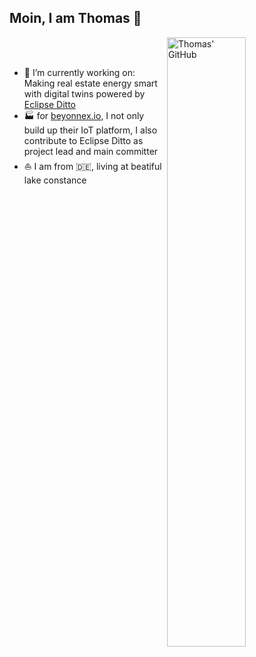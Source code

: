 ## Moin, I am Thomas 👋

<img width="50%" align="right" alt="Thomas' GitHub" src="https://github-readme-stats.vercel.app/api?username=thjaeckle&show_icons=true&theme=transparent&hide=stars&show=reviews,discussions_started,discussions_answered,prs_merged,prs_merged_percentage&hide_border=true" />

<br/><br/>

- :city_sunrise: I’m currently working on:<br/>Making real estate energy smart with digital twins powered by [Eclipse Ditto](https://github.com/eclipse-ditto/ditto)
- :factory: for [beyonnex.io](https://github.com/beyonnex-io), I not only build up their IoT platform, I also contribute to Eclipse Ditto as project lead and main committer
- :boat: I am from :de:, living at beatiful lake constance

<!--
**thjaeckle/thjaeckle** is a ✨ _special_ ✨ repository because its `README.md` (this file) appears on your GitHub profile.

Here are some ideas to get you started:

- 🔭 I’m currently working on ...
- 🌱 I’m currently learning ...
- 👯 I’m looking to collaborate on ...
- 🤔 I’m looking for help with ...
- 💬 Ask me about ...
- 📫 How to reach me: ...
- 😄 Pronouns: ...
- ⚡ Fun fact: ...
-->
